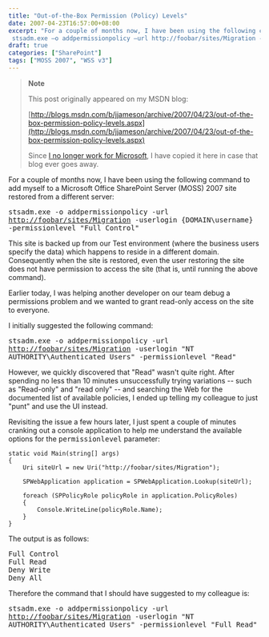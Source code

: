 ```yaml
---
title: "Out-of-the-Box Permission (Policy) Levels"
date: 2007-04-23T16:57:00+08:00
excerpt: "For a couple of months now, I have been using the following command to add myself to a Microsoft Office SharePoint Server (MOSS) 2007 site restored from a different server: 
 stsadm.exe –o addpermissionpolicy –url http://foobar/sites/Migration -userlogin..."
draft: true
categories: ["SharePoint"]
tags: ["MOSS 2007", "WSS v3"]
---
```


> **Note**
> 
> 
> 	This post originally appeared on my MSDN blog:  
>   
> 
> 
> [http://blogs.msdn.com/b/jjameson/archive/2007/04/23/out-of-the-box-permission-policy-levels.aspx](http://blogs.msdn.com/b/jjameson/archive/2007/04/23/out-of-the-box-permission-policy-levels.aspx)
> 
> 
> Since
> 	[I no longer work for Microsoft](/blog/jjameson/2011/09/02/last-day-with-microsoft), I have copied it here in case that blog 
> 	ever goes away.


For a couple of months now, I have been using the following command to add myself  to a Microsoft Office SharePoint Server (MOSS) 2007 site restored from a different  server:

<kbd>stsadm.exe -o addpermissionpolicy -url<a href="http://foobar/sites/Migration">http://foobar/sites/Migration</a> -userlogin {DOMAIN\username} -permissionlevel "Full Control"</kbd>

This site is backed up from our Test environment (where the business users specify  the data) which happens to reside in a different domain. Consequently when the site  is restored, even the user restoring the site does not have permission to access  the site (that is, until running the above command).

Earlier today, I was helping another developer on our team debug a permissions  problem and we wanted to grant read-only access on the site to everyone.

I initially suggested the following command:

<kbd>stsadm.exe -o addpermissionpolicy -url<a href="http://foobar/sites/Migration">http://foobar/sites/Migration</a> -userlogin "NT AUTHORITY\Authenticated Users" -permissionlevel "Read"</kbd>

However, we quickly discovered that "Read" wasn't quite right. After spending  no less than 10 minutes unsuccessfully trying variations -- such as "Read-only"  and "read only" -- and searching the Web for the documented list of available policies,  I ended up telling my colleague to just "punt" and use the UI instead.

Revisiting the issue a few hours later, I just spent a couple of minutes cranking  out a console application to help me understand the available options for the <kbd>permissionlevel</kbd> parameter:



    static void Main(string[] args)
    {
        Uri siteUrl = new Uri("http://foobar/sites/Migration");
    
        SPWebApplication application = SPWebApplication.Lookup(siteUrl);
    
        foreach (SPPolicyRole policyRole in application.PolicyRoles)
        {
            Console.WriteLine(policyRole.Name);
        }
    }



The output is as follows:

<samp>Full Control<br>Full Read<br>Deny Write<br>Deny All</samp> 

Therefore the command that I should have suggested to my colleague is:

<kbd>stsadm.exe -o addpermissionpolicy -url<a href="http://foobar/sites/Migration">http://foobar/sites/Migration</a> -userlogin "NT AUTHORITY\Authenticated Users" -permissionlevel "Full Read"</kbd>

